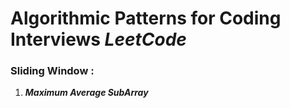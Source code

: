 # Algorithmic Patterns for Coding Interviews _LeetCode_

### Sliding Window : 
1. **_Maximum Average SubArray_**
